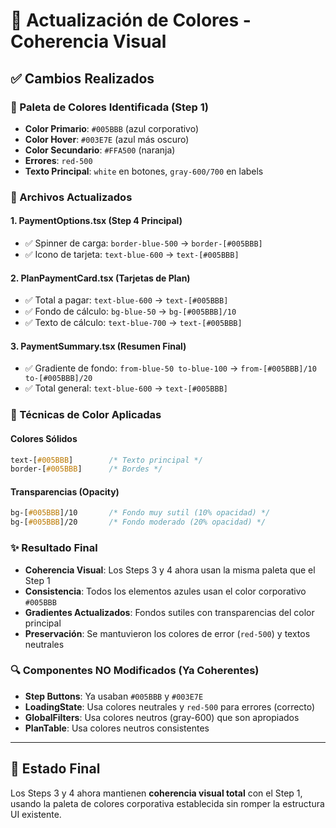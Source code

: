 # 🎨 Actualización de Colores - Coherencia Visual

## ✅ Cambios Realizados

### 🎯 Paleta de Colores Identificada (Step 1)
- **Color Primario**: `#005BBB` (azul corporativo)
- **Color Hover**: `#003E7E` (azul más oscuro)
- **Color Secundario**: `#FFA500` (naranja)
- **Errores**: `red-500`
- **Texto Principal**: `white` en botones, `gray-600/700` en labels

### 📝 Archivos Actualizados

#### 1. **PaymentOptions.tsx** (Step 4 Principal)
- ✅ Spinner de carga: `border-blue-500` → `border-[#005BBB]`
- ✅ Icono de tarjeta: `text-blue-600` → `text-[#005BBB]`

#### 2. **PlanPaymentCard.tsx** (Tarjetas de Plan)
- ✅ Total a pagar: `text-blue-600` → `text-[#005BBB]`
- ✅ Fondo de cálculo: `bg-blue-50` → `bg-[#005BBB]/10`
- ✅ Texto de cálculo: `text-blue-700` → `text-[#005BBB]`

#### 3. **PaymentSummary.tsx** (Resumen Final)
- ✅ Gradiente de fondo: `from-blue-50 to-blue-100` → `from-[#005BBB]/10 to-[#005BBB]/20`
- ✅ Total general: `text-blue-600` → `text-[#005BBB]`

### 🎨 Técnicas de Color Aplicadas

#### Colores Sólidos
```css
text-[#005BBB]        /* Texto principal */
border-[#005BBB]      /* Bordes */
```

#### Transparencias (Opacity)
```css
bg-[#005BBB]/10       /* Fondo muy sutil (10% opacidad) */
bg-[#005BBB]/20       /* Fondo moderado (20% opacidad) */
```

### ✨ Resultado Final
- **Coherencia Visual**: Los Steps 3 y 4 ahora usan la misma paleta que el Step 1
- **Consistencia**: Todos los elementos azules usan el color corporativo `#005BBB`
- **Gradientes Actualizados**: Fondos sutiles con transparencias del color principal
- **Preservación**: Se mantuvieron los colores de error (`red-500`) y textos neutrales

### 🔍 Componentes NO Modificados (Ya Coherentes)
- **Step Buttons**: Ya usaban `#005BBB` y `#003E7E`
- **LoadingState**: Usa colores neutrales y `red-500` para errores (correcto)
- **GlobalFilters**: Usa colores neutros (gray-600) que son apropiados
- **PlanTable**: Usa colores neutros consistentes

---

## 🎉 Estado Final
Los Steps 3 y 4 ahora mantienen **coherencia visual total** con el Step 1, usando la paleta de colores corporativa establecida sin romper la estructura UI existente.
